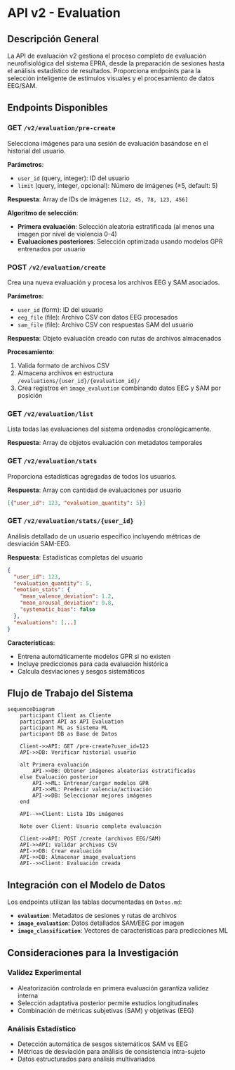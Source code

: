 # API v2 - Evaluation

## Descripción General

La API de evaluación v2 gestiona el proceso completo de evaluación neurofisiológica del sistema EPRA, desde la preparación de sesiones hasta el análisis estadístico de resultados. Proporciona endpoints para la selección inteligente de estímulos visuales y el procesamiento de datos EEG/SAM.

## Endpoints Disponibles

### GET `/v2/evaluation/pre-create`

Selecciona imágenes para una sesión de evaluación basándose en el historial del usuario.

**Parámetros**:
- `user_id` (query, integer): ID del usuario
- `limit` (query, integer, opcional): Número de imágenes (≥5, default: 5)

**Respuesta**: Array de IDs de imágenes `[12, 45, 78, 123, 456]`

**Algoritmo de selección**:
- **Primera evaluación**: Selección aleatoria estratificada (al menos una imagen por nivel de violencia 0-4)
- **Evaluaciones posteriores**: Selección optimizada usando modelos GPR entrenados por usuario

### POST `/v2/evaluation/create`

Crea una nueva evaluación y procesa los archivos EEG y SAM asociados.

**Parámetros**:
- `user_id` (form): ID del usuario
- `eeg_file` (file): Archivo CSV con datos EEG procesados
- `sam_file` (file): Archivo CSV con respuestas SAM del usuario

**Respuesta**: Objeto evaluación creado con rutas de archivos almacenados

**Procesamiento**:
1. Valida formato de archivos CSV
2. Almacena archivos en estructura `/evaluations/{user_id}/{evaluation_id}/`
3. Crea registros en `image_evaluation` combinando datos EEG y SAM por posición

### GET `/v2/evaluation/list`

Lista todas las evaluaciones del sistema ordenadas cronológicamente.

**Respuesta**: Array de objetos evaluación con metadatos temporales

### GET `/v2/evaluation/stats`

Proporciona estadísticas agregadas de todos los usuarios.

**Respuesta**: Array con cantidad de evaluaciones por usuario
```json
[{"user_id": 123, "evaluation_quantity": 5}]
```

### GET `/v2/evaluation/stats/{user_id}`

Análisis detallado de un usuario específico incluyendo métricas de desviación SAM-EEG.

**Respuesta**: Estadísticas completas del usuario
```json
{
  "user_id": 123,
  "evaluation_quantity": 5,
  "emotion_stats": {
    "mean_valence_deviation": 1.2,
    "mean_arousal_deviation": 0.8,
    "systematic_bias": false
  },
  "evaluations": [...]
}
```

**Características**:
- Entrena automáticamente modelos GPR si no existen
- Incluye predicciones para cada evaluación histórica
- Calcula desviaciones y sesgos sistemáticos

## Flujo de Trabajo del Sistema

```mermaid
sequenceDiagram
    participant Client as Cliente
    participant API as API Evaluation
    participant ML as Sistema ML
    participant DB as Base de Datos

    Client->>API: GET /pre-create?user_id=123
    API->>DB: Verificar historial usuario
    
    alt Primera evaluación
        API->>DB: Obtener imágenes aleatorias estratificadas
    else Evaluación posterior
        API->>ML: Entrenar/cargar modelos GPR
        API->>ML: Predecir valencia/activación
        API->>DB: Seleccionar mejores imágenes
    end
    
    API-->>Client: Lista IDs imágenes
    
    Note over Client: Usuario completa evaluación
    
    Client->>API: POST /create (archivos EEG/SAM)
    API->>API: Validar archivos CSV
    API->>DB: Crear evaluación
    API->>DB: Almacenar image_evaluations
    API-->>Client: Evaluación creada
```

## Integración con el Modelo de Datos

Los endpoints utilizan las tablas documentadas en `Datos.md`:

- **`evaluation`**: Metadatos de sesiones y rutas de archivos
- **`image_evaluation`**: Datos detallados SAM/EEG por imagen
- **`image_classification`**: Vectores de características para predicciones ML

## Consideraciones para la Investigación

### Validez Experimental
- Aleatorización controlada en primera evaluación garantiza validez interna
- Selección adaptativa posterior permite estudios longitudinales
- Combinación de métricas subjetivas (SAM) y objetivas (EEG)

### Análisis Estadístico
- Detección automática de sesgos sistemáticos SAM vs EEG
- Métricas de desviación para análisis de consistencia intra-sujeto
- Datos estructurados para análisis multivariados
